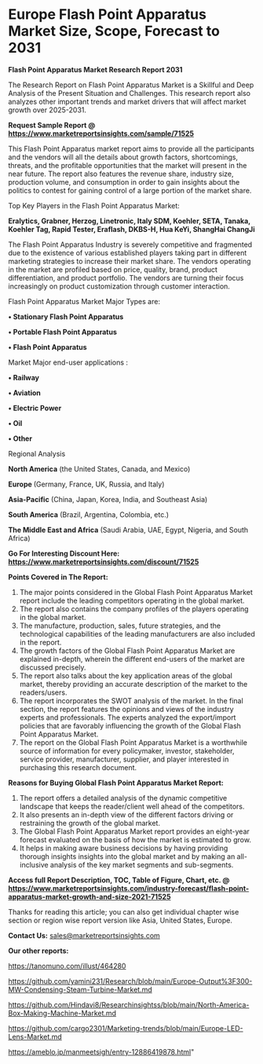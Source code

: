  # Europe Flash Point Apparatus Market Size, Scope, Forecast to 2031

<strong>Flash Point Apparatus Market Research Report 2031</strong>

The Research Report on Flash Point Apparatus Market is a Skillful and Deep Analysis of the Present Situation and Challenges. This research report also analyzes other important trends and market drivers that will affect market growth over 2025-2031.

<strong>Request Sample Report @ <a href=https://www.marketreportsinsights.com/sample/71525>https://www.marketreportsinsights.com/sample/71525</a></strong>

This Flash Point Apparatus market report aims to provide all the participants and the vendors will all the details about growth factors, shortcomings, threats, and the profitable opportunities that the market will present in the near future. The report also features the revenue share, industry size, production volume, and consumption in order to gain insights about the politics to contest for gaining control of a large portion of the market share.

Top Key Players in the Flash Point Apparatus Market:

<strong>Eralytics, Grabner, Herzog, Linetronic, Italy SDM, Koehler, SETA, Tanaka, Koehler Tag, Rapid Tester, Eraflash, DKBS-H, Hua KeYi, ShangHai ChangJi</strong>

The Flash Point Apparatus Industry is severely competitive and fragmented due to the existence of various established players taking part in different marketing strategies to increase their market share. The vendors operating in the market are profiled based on price, quality, brand, product differentiation, and product portfolio. The vendors are turning their focus increasingly on product customization through customer interaction.

Flash Point Apparatus Market Major Types are:

<strong>• Stationary Flash Point Apparatus

• Portable Flash Point Apparatus

• Flash Point Apparatus</strong>

Market Major end-user applications :

<strong>• Railway

• Aviation

• Electric Power

• Oil

• Other</strong>

Regional Analysis

</u><strong><b>North America</b></strong> (the United States, Canada, and Mexico)

<strong><b>Europe </b></strong>(Germany, France, UK, Russia, and Italy)

<strong><b>Asia-Pacific</b></strong> (China, Japan, Korea, India, and Southeast Asia)

<strong><b>South America</b></strong> (Brazil, Argentina, Colombia, etc.)

<strong><b>The Middle East and Africa</b></strong> (Saudi Arabia, UAE, Egypt, Nigeria, and South Africa)

<strong>Go For Interesting Discount Here: <a href=https://www.marketreportsinsights.com/discount/71525>https://www.marketreportsinsights.com/discount/71525</a></strong>

<strong>Points Covered in The Report:</strong>
<ol>
  <li>The major points considered in the Global Flash Point Apparatus Market report include the leading competitors operating in the global market.</li>
  <li>The report also contains the company profiles of the players operating in the global market.</li>
  <li>The manufacture, production, sales, future strategies, and the technological capabilities of the leading manufacturers are also included in the report.</li>
  <li>The growth factors of the Global Flash Point Apparatus Market are explained in-depth, wherein the different end-users of the market are discussed precisely.</li>
  <li>The report also talks about the key application areas of the global market, thereby providing an accurate description of the market to the readers/users.</li>
  <li>The report incorporates the SWOT analysis of the market. In the final section, the report features the opinions and views of the industry experts and professionals. The experts analyzed the export/import policies that are favorably influencing the growth of the Global Flash Point Apparatus Market.</li>
  <li>The report on the Global Flash Point Apparatus Market is a worthwhile source of information for every policymaker, investor, stakeholder, service provider, manufacturer, supplier, and player interested in purchasing this research document.</li>
</ol>
<strong>Reasons for Buying Global Flash Point Apparatus Market Report:</strong>

<ol>
  <li>The report offers a detailed analysis of the dynamic competitive landscape that keeps the reader/client well ahead of the competitors.</li>
  <li>It also presents an in-depth view of the different factors driving or restraining the growth of the global market.</li>
  <li>The Global Flash Point Apparatus Market report provides an eight-year forecast evaluated on the basis of how the market is estimated to grow.</li>
  <li>It helps in making aware business decisions by having providing thorough insights insights into the global market and by making an all-inclusive analysis of the key market segments and sub-segments.</li>
</ol>
<strong>Access full Report Description, TOC, Table of Figure, Chart, etc. @ <a href=https://www.marketreportsinsights.com/industry-forecast/flash-point-apparatus-market-growth-and-size-2021-71525>https://www.marketreportsinsights.com/industry-forecast/flash-point-apparatus-market-growth-and-size-2021-71525</a></strong>


Thanks for reading this article; you can also get individual chapter wise section or region wise report version like Asia, United States, Europe.

<strong>Contact Us:</strong>
sales@marketreportsinsights.com

<strong>Our other reports:</strong>

<a href=https://tanomuno.com/illust/464280>https://tanomuno.com/illust/464280</a>

<a href=https://github.com/yamini231/Research/blob/main/Europe-Output%3F300-MW-Condensing-Steam-Turbine-Market.md>https://github.com/yamini231/Research/blob/main/Europe-Output%3F300-MW-Condensing-Steam-Turbine-Market.md</a>

<a href=https://github.com/Hindavi8/Researchinsightss/blob/main/North-America-Box-Making-Machine-Market.md>https://github.com/Hindavi8/Researchinsightss/blob/main/North-America-Box-Making-Machine-Market.md</a>

<a href=https://github.com/cargo2301/Marketing-trends/blob/main/Europe-LED-Lens-Market.md>https://github.com/cargo2301/Marketing-trends/blob/main/Europe-LED-Lens-Market.md</a>

<a href=https://ameblo.jp/manmeetsigh/entry-12886419878.html>https://ameblo.jp/manmeetsigh/entry-12886419878.html</a>"
